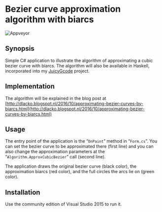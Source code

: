 ﻿Bezier curve approximation algorithm with biarcs
==================================

![Appveyor](https://ci.appveyor.com/api/projects/status/github/domoszlai/bezier2biarc?branch=master&svg=true)

## Synopsis

Simple C# application to illustrate the algorithm of approximating a cubic bezier curve with biarcs.
The algorithm will also be available in Haskell, incorporated into my [JuicyGcode](https://github.com/domoszlai/svg2gcode) project.

## Implementation

The algorithm will be explained in the blog post at [http://dlacko.blogspot.nl/2016/10/approximating-bezier-curves-by-biarcs.html](http://dlacko.blogspot.nl/2016/10/approximating-bezier-curves-by-biarcs.html)

## Usage

The entry point of the application is the 
“`OnPaint`” method in “`Form.cs`”. You can set the bezier curve to be approximated there (first line) and you can also change the approximation 
parameters at the “`Algorithm.ApproxCubicBezier`” call (second line).

The application draws the original bezier curve (black color), the approximation biarcs (red color), and the full circles the arcs lie on (green color).

## Installation

Use the community edition of Visual Studio 2015 to run it.

